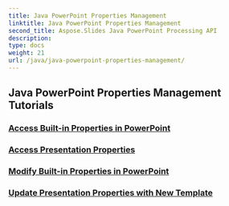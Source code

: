 ```yaml
---
title: Java PowerPoint Properties Management
linktitle: Java PowerPoint Properties Management
second_title: Aspose.Slides Java PowerPoint Processing API
description: 
type: docs
weight: 21
url: /java/java-powerpoint-properties-management/
---
```


## Java PowerPoint Properties Management Tutorials
### [Access Built-in Properties in PowerPoint](./access-built-in-properties-powerpoint/)
### [Access Presentation Properties](./access-presentation-properties/)
### [Modify Built-in Properties in PowerPoint](./modify-built-in-properties-powerpoint/)
### [Update Presentation Properties with New Template](./update-presentation-properties-new-template/)